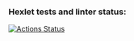 ### Hexlet tests and linter status:
[![Actions Status](https://github.com/irinaboiko/sql-for-developers-project-136/actions/workflows/hexlet-check.yml/badge.svg)](https://github.com/irinaboiko/sql-for-developers-project-136/actions)